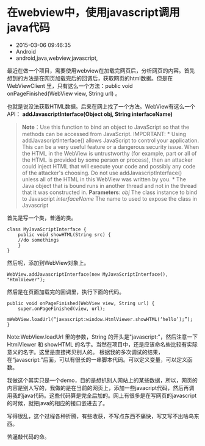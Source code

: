 # 在webview中，使用javascript调用java代码
- 2015-03-06 09:46:35
- Android
- android,java,webview,javascript,

<!--markdown-->最近在做一个项目，需要使用webview在加载完网页后，分析网页的内容。首先想到的方法是在网页加载完后的回调后，获取网页的html数据。但是在 WebViewClient 里，只有这么一个方法：public void onPageFinished(WebView view, String url) 。


<!--more-->


也就是说没法获取HTML数据。后来在网上找了一个方法。WebView有这么一个API： **addJavascriptInterface(Object obj, String interfaceName)** 

> **Note**：Use this function to bind an object to JavaScript so that the methods can be accessed from JavaScript. IMPORTANT: * Using addJavascriptInterface() allows JavaScript to control your application. This can be a very useful feature or a dangerous security issue. When the HTML in the WebView is untrustworthy (for example, part or all of the HTML is provided by some person or process), then an attacker could inject HTML that will execute your code and possibly any code of the attacker's choosing. Do not use addJavascriptInterface() unless all of the HTML in this WebView was written by you. * The Java object that is bound runs in another thread and not in the thread that it was constructed in.
> **Parameters**:
> *obj* The class instance to bind to Javascript
> *interfaceName* The name to used to expose the class in Javascript 

 首先是写一个类，普通的类。 

    class MyJavaScriptInterface { 
        public void showHTML(String src) { 
        //do somethings 
        } 
    } 

 然后呢，添加到WebView对象上。

    WebView.addJavascriptInterface(new MyJavaScriptInterface(), "HtmlViewer");

然后是在页面加载完的回调里，执行下面的代码。

    public void onPageFinished(WebView view, String url) {
        super.onPageFinished(view, url);
        mWebView.loadUrl(“javascript:window.HtmlViewer.showHTML(‘hello’);”);
    } 

Note:WebView.loadUrl 里的参数，String 的开头是"javascript:"，然后注意一下 HtmlViewer 和 showHTML 的名字。当然在项目中，还是应该命名些比较有实际意义的名字。这里是直接拷贝别人的。 根据我的多次调试的结果，在“javascript:”后面，可以有很长的一串脚本代码。可以定义变量，可以定义函数。

 我做这个其实只是一个demo，目的是想扒别人网站上的某些数据，所以，网页的内容是别人写的，我做的是在当前的网页上，添加一些javacript代码，然后再调用我的java代码。这些代码算是完全后加的。网上有很多是在写网页的javascript的时候，就把java的相应的接口嵌进去了。

写得很乱，这个过程各种折腾，有些收获，不写点东西不痛快，写又写不出啥鸟东西。

苦逼敲代码的命。